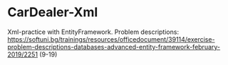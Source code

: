 # CarDealer-Xml
Xml-practice with EntityFramework. Problem descriptions: https://softuni.bg/trainings/resources/officedocument/39114/exercise-problem-descriptions-databases-advanced-entity-framework-february-2019/2251 (9-19)
